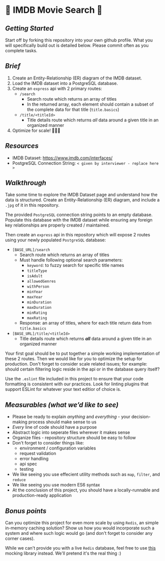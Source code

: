 # 🍿 IMDB Movie Search 🍿


## *Getting Started*

Start off by forking this repository into your own github profile. What you will specifically build out is detailed below. Please commit often as you complete tasks.


## *Brief*

1) Create an Entity-Relationship (ER) diagram of the IMDB dataset.
2) Load the IMDB dataset into a PostgreSQL database.
3) Create an `express` api with 2 primary routes:
   * `/search`
     * Search route which returns an array of titles
     * In the returned array, each element should contain a subset of the complete data for that title (`title.basics`)
   * `/title/<titleId>`
     * Title details route which returns _all_ data around a given title in an organized manner
4) Optimize for scale! 🚀🚀🚀


## *Resources*

* IMDB Dataset: https://www.imdb.com/interfaces/
* PostgreSQL Connection String: `< given by interviewer - replace here >`


## *Walkthrough*

Take some time to explore the IMDB Dataset page and understand how the data is structured. Create an Entity-Relationship (ER) diagram, and include a `.jpg` of it in this repository.

The provided `PostgreSQL` connection string points to an empty database. Populate this database with the IMDB dataset while ensuring any foreign key relationships are properly created / maintained.

Then create an `express` api in this repository which will expose 2 routes using your newly populated `PostgreSQL` database:
* `[BASE_URL]/search`
  * Search route which returns an array of titles
  * Must handle following optional search parameters:
    * `keyword`: to fuzzy search for specific title names
    * `titleType`
    * `isAdult`
    * `allowedGenres`
    * `withPerson`
    * `minYear`
    * `maxYear`
    * `minDuration`
    * `maxDuration`
    * `minRating`
    * `maxRating`
  * Response: an array of titles, where for each title return data from `title.basics`
* `[BASE_URL]/title/<titleId>`
  * Title details route which returns *__all__* data around a given title in an organized manner

Your first goal should be to put together a simple working implementation of these 2 routes. Then we would like for you to optimize the setup for production. Don't forget to consider scale related issues; for example: should certain filtering logic reside in the api or in the database query itself?

Use the `.eslint` file included in this project to ensure that your code formatting is consistent with our practices. Look for linting plugins that support ESLint for whatever your text editior of choice is.


## *Measurables (what we’d like to see)*

* Please be ready to explain _anything_ and _everything_ - your decision-making process should make sense to us
* _Every_ line of code should have a purpose
* Abstract logic into seperate files wherever it makes sense
* Organize files - repository structure should be easy to follow
* Don't forget to consider things like:
  * environment / configuration variables
  * request validation
  * error handling
  * api spec
  * testing
* We like seeing you use effecient utility methods such as `map`, `filter`, and `reduce`
* We like seeing you use modern ES6 syntax
* At the conclusion of this project, you should have a locally-runnable and production-ready application


## *Bonus points*

Can you optimize this project for even more scale by using `Redis`, an simple in-memory caching solution? Show us how you would incorporate such a system and where such logic would go (and don't forget to consider any corner cases).

While we can't provide you with a live `Redis` database, feel free to use [this](https://www.npmjs.com/package/redis-mock) mocking library instead. We'll pretend it's the real thing :)